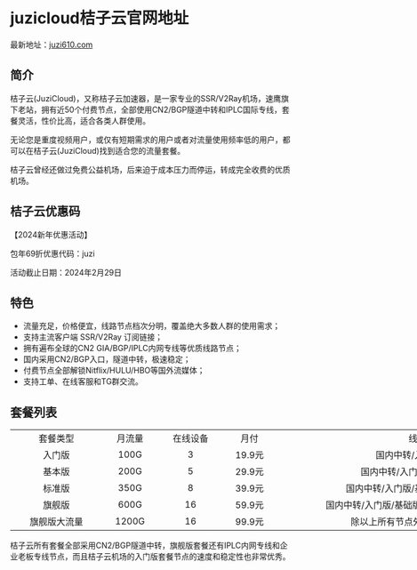 # juzicloud桔子云官网地址

最新地址：[juzi610.com](https://juzi618.com/auth/register?code=uiT6)

## 简介

桔子云(JuziCloud)，又称桔子云加速器，是一家专业的SSR/V2Ray机场，速鹰旗下老站，拥有近50个付费节点，全部使用CN2/BGP隧道中转和IPLC国际专线，套餐灵活，性价比高，适合各类人群使用。

无论您是重度视频用户，或仅有短期需求的用户或者对流量使用频率低的用户，都可以在桔子云(JuziCloud)找到适合您的流量套餐。

桔子云曾经还做过免费公益机场，后来迫于成本压力而停运，转成完全收费的优质机场。

## 桔子云优惠码

【2024新年优惠活动】

包年69折优惠代码：juzi

活动截止日期：2024年2月29日

## 特色

<ul>
<li>流量充足，价格便宜，线路节点档次分明，覆盖绝大多数人群的使用需求；</li>
<li>支持主流客户端 SSR/V2Ray 订阅链接；</li>
<li>拥有遍布全球的CN2 GIA/BGP/IPLC内网专线等优质线路节点；</li>
<li>国内采用CN2/BGP入口，隧道中转，极速稳定；</li>
<li>付费节点全部解锁Nitflix/HULU/HBO等国外流媒体；</li>
<li>支持工单、在线客服和TG群交流。</li>
</ul>

## 套餐列表

<table style="width: 988px;">
<tbody>
<tr>
<td style="text-align: center; width: 165px;">套餐类型</td>
<td style="text-align: center; width: 86px;">月流量</td>
<td style="text-align: center; width: 112px;">在线设备</td>
<td style="text-align: center; width: 82px;">月付</td>
<td style="text-align: center; width: 543px;">线路</td>
</tr>
<tr>
<td style="text-align: center; width: 165px;">入门版</td>
<td style="text-align: center; width: 86px;">100G</td>
<td style="text-align: center; width: 112px;">3</td>
<td style="text-align: center; width: 82px;">19.9元</td>
<td style="text-align: center; width: 543px;">国内中转/入门版节点</td>
</tr>
<tr>
<td style="text-align: center; width: 165px;">基本版</td>
<td style="text-align: center; width: 86px;">200G</td>
<td style="text-align: center; width: 112px;">5</td>
<td style="text-align: center; width: 82px;">29.9元</td>
<td style="text-align: center; width: 543px;">国内中转/入门版/基础版节点</td>
</tr>
<tr>
<td style="text-align: center; width: 165px;">标准版</td>
<td style="text-align: center; width: 86px;">350G</td>
<td style="text-align: center; width: 112px;">8</td>
<td style="text-align: center; width: 82px;">39.9元</td>
<td style="text-align: center; width: 543px;">国内中转/入门版/基础版/标准版节点</td>
</tr>
<tr>
<td style="text-align: center; width: 165px;">旗舰版</td>
<td style="text-align: center; width: 86px;">600G</td>
<td style="text-align: center; width: 112px;">16</td>
<td style="text-align: center; width: 82px;">59.9元</td>
<td style="text-align: center; width: 543px;">国内中转/入门版/基础版/标准版节点/IPLC专线</td>
</tr>
<tr>
<td style="text-align: center; width: 165px;">旗舰版大流量</td>
<td style="text-align: center; width: 86px;">1200G</td>
<td style="text-align: center; width: 112px;">16</td>
<td style="text-align: center; width: 82px;">99.9元</td>
<td style="text-align: center; width: 543px;">除以上所有节点外，还有老板专线</td>
</tr>
</tbody>
</table>

桔子云所有套餐全部采用CN2/BGP隧道中转，旗舰版套餐还有IPLC内网专线和企业老板专线节点，而且桔子云机场的入门版套餐节点的速度和稳定性也非常优秀。

